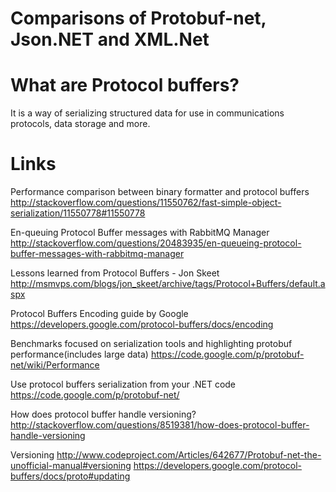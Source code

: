 Comparisons of Protobuf-net, Json.NET and XML.Net
==================================================

What are Protocol buffers?
======================
It is a way of serializing structured data for use in communications protocols, data storage and more.

Links
======
Performance comparison between binary formatter and protocol buffers
http://stackoverflow.com/questions/11550762/fast-simple-object-serialization/11550778#11550778

En-queuing Protocol Buffer messages with RabbitMQ Manager 
http://stackoverflow.com/questions/20483935/en-queueing-protocol-buffer-messages-with-rabbitmq-manager

Lessons learned from Protocol Buffers - Jon Skeet
http://msmvps.com/blogs/jon_skeet/archive/tags/Protocol+Buffers/default.aspx

Protocol Buffers Encoding guide by Google
https://developers.google.com/protocol-buffers/docs/encoding

Benchmarks focused on serialization tools and highlighting protobuf performance(includes large data)
https://code.google.com/p/protobuf-net/wiki/Performance

Use protocol buffers serialization from your .NET code
https://code.google.com/p/protobuf-net/

How does protocol buffer handle versioning?
http://stackoverflow.com/questions/8519381/how-does-protocol-buffer-handle-versioning

Versioning
http://www.codeproject.com/Articles/642677/Protobuf-net-the-unofficial-manual#versioning
https://developers.google.com/protocol-buffers/docs/proto#updating


